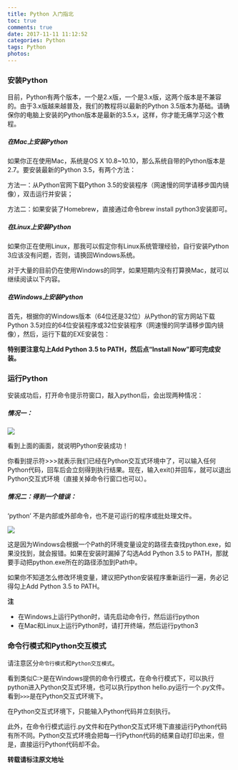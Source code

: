 ```yaml
---
title: Python 入门指北
toc: true
comments: true
date: 2017-11-11 11:12:52
categories: Python
tags: Python
photos:
---
```



<!--more-->

### 安装Python

目前，Python有两个版本，一个是2.x版，一个是3.x版，这两个版本是不兼容的。由于3.x版越来越普及，我们的教程将以最新的Python 3.5版本为基础。请确保你的电脑上安装的Python版本是最新的3.5.x，这样，你才能无痛学习这个教程。

##### 在Mac上安装Python

如果你正在使用Mac，系统是OS X 10.8~10.10，那么系统自带的Python版本是2.7。要安装最新的Python 3.5，有两个方法：

方法一：从Python官网下载Python 3.5的安装程序（网速慢的同学请移步国内镜像），双击运行并安装；

方法二：如果安装了Homebrew，直接通过命令brew install python3安装即可。

##### 在Linux上安装Python

如果你正在使用Linux，那我可以假定你有Linux系统管理经验，自行安装Python 3应该没有问题，否则，请换回Windows系统。

对于大量的目前仍在使用Windows的同学，如果短期内没有打算换Mac，就可以继续阅读以下内容。

##### 在Windows上安装Python

首先，根据你的Windows版本（64位还是32位）从Python的官方网站下载Python 3.5对应的64位安装程序或32位安装程序（网速慢的同学请移步国内镜像），然后，运行下载的EXE安装包：

**特别要注意勾上Add Python 3.5 to PATH，然后点“Install Now”即可完成安装。**

### 运行Python

安装成功后，打开命令提示符窗口，敲入python后，会出现两种情况：

##### 情况一：

![](https://ws4.sinaimg.in/large/006tNc79gy1fldzle3hvrj30dl06fdfo.jpg)

看到上面的画面，就说明Python安装成功！

你看到提示符>>>就表示我们已经在Python交互式环境中了，可以输入任何Python代码，回车后会立刻得到执行结果。现在，输入exit()并回车，就可以退出Python交互式环境（直接关掉命令行窗口也可以）。

##### 情况二：得到一个错误：

‘python’ 不是内部或外部命令，也不是可运行的程序或批处理文件。

![](https://ws2.sinaimg.in/large/006tNc79gy1fldzk2f0qrj30dl06fmwy.jpg)

这是因为Windows会根据一个Path的环境变量设定的路径去查找python.exe，如果没找到，就会报错。如果在安装时漏掉了勾选Add Python 3.5 to PATH，那就要手动把python.exe所在的路径添加到Path中。

如果你不知道怎么修改环境变量，建议把Python安装程序重新运行一遍，务必记得勾上Add Python 3.5 to PATH。

**注**

* 在Windows上运行Python时，请先启动命令行，然后运行python
* 在Mac和Linux上运行Python时，请打开终端，然后运行python3

### 命令行模式和Python交互模式

请注意区分`命令行模式`和`Python交互模式`。

看到类似C:\>是在Windows提供的命令行模式，在命令行模式下，可以执行python进入Python交互式环境，也可以执行python hello.py运行一个.py文件。看到`>>>`是在Python交互式环境下。

在Python交互式环境下，只能输入Python代码并立刻执行。

此外，在命令行模式运行.py文件和在Python交互式环境下直接运行Python代码有所不同。Python交互式环境会把每一行Python代码的结果自动打印出来，但是，直接运行Python代码却不会。


**转载请标注原文地址**


